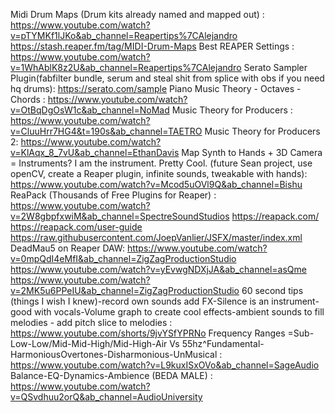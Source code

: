 Midi Drum Maps (Drum kits already named and mapped out) :
https://www.youtube.com/watch?v=pTYMKf1lJKo&ab_channel=Reapertips%7CAlejandro
https://stash.reaper.fm/tag/MIDI-Drum-Maps
Best REAPER Settings :
https://www.youtube.com/watch?v=1WhAblK8z2U&ab_channel=Reapertips%7CAlejandro
Serato Sampler Plugin(fabfilter bundle, serum and steal shit from splice with obs if you need hq drums):
https://serato.com/sample
Piano Music Theory - Octaves - Chords :
https://www.youtube.com/watch?v=OtBqDgOsW1c&ab_channel=NoMad
Music Theory for Producers :
https://www.youtube.com/watch?v=CluuHrr7HG4&t=190s&ab_channel=TAETRO
Music Theory for Producers 2:
https://www.youtube.com/watch?v=KlAqx_8_7vU&ab_channel=EthanDavis
Map Synth to Hands + 3D Camera = Instruments? I am the instrument. Pretty Cool. (future Sean project, use openCV, create a Reaper plugin, infinite sounds, tweakable with hands):
https://www.youtube.com/watch?v=Mcod5uOVl9Q&ab_channel=Bishu
ReaPack (Thousands of Free Plugins for Reaper) :
https://www.youtube.com/watch?v=2W8gbpfxwiM&ab_channel=SpectreSoundStudios
https://reapack.com/
https://reapack.com/user-guide
https://raw.githubusercontent.com/JoepVanlier/JSFX/master/index.xml
DeadMau5 on Reaper DAW: 
https://www.youtube.com/watch?v=0mpQdI4eMfI&ab_channel=ZigZagProductionStudio
https://www.youtube.com/watch?v=yEvwgNDXjJA&ab_channel=asQme
https://www.youtube.com/watch?v=2MK5u6PPeIU&ab_channel=ZigZagProductionStudio
60 second tips (things I wish I knew)-record own sounds add FX-Silence is an instrument-good with vocals-Volume graph to create cool effects-ambient sounds to fill melodies - add pitch slice to melodies  :
https://www.youtube.com/shorts/9jvYSfYPRNo
Frequency Ranges =Sub-Low-Low/Mid-Mid-High/Mid-High-Air Vs 55hz^Fundamental-HarmoniousOvertones-Disharmonious-UnMusical :
https://www.youtube.com/watch?v=L9kuxISxOVo&ab_channel=SageAudio
Balance-EQ-Dynamics-Ambience (BEDA MALE) :
https://www.youtube.com/watch?v=QSvdhuu2orQ&ab_channel=AudioUniversity

